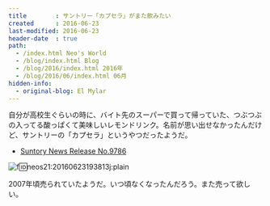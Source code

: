 ```yaml
---
title        : サントリー「カプセラ」がまた飲みたい
created      : 2016-06-23
last-modified: 2016-06-23
header-date  : true
path:
  - /index.html Neo's World
  - /blog/index.html Blog
  - /blog/2016/index.html 2016年
  - /blog/2016/06/index.html 06月
hidden-info:
  - original-blog: El Mylar
---
```


自分が高校生ぐらいの時に、バイト先のスーパーで買って帰っていた、つぶつぶの入ってる酸っぱくて美味しいレモンドリンク。名前が思い出せなかったんだけど、サントリーの「カプセラ」というやつだったようだ。

- [Suntory News Release No.9786](http://www.suntory.co.jp/news/2007/9786.html)

![f:id:neos21:20160623193813j:plain](https://cdn-ak.f.st-hatena.com/images/fotolife/n/neos21/20160623/20160623193813.jpg "f:id:neos21:20160623193813j:plain")

2007年頃売られていたようだ。いつ頃なくなったんだろう。また売って欲しい。
